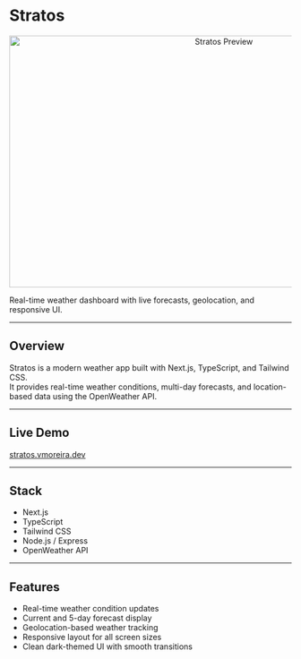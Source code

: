# Stratos

<p align="center">
  <img height="450" width="750" alt="Stratos
 Preview" src="https://github.com/user-attachments/assets/9b6ea655-a6e8-4921-9e72-69d615483eb0" />
</p>



Real-time weather dashboard with live forecasts, geolocation, and responsive UI.

---

## Overview

Stratos is a modern weather app built with Next.js, TypeScript, and Tailwind CSS.  
It provides real-time weather conditions, multi-day forecasts, and location-based data using the OpenWeather API.

---

## Live Demo

[stratos.vmoreira.dev](https://stratos.vmoreira.dev)

---

## Stack

- Next.js 
- TypeScript  
- Tailwind CSS  
- Node.js / Express 
- OpenWeather API  

---

## Features

- Real-time weather condition updates  
- Current and 5-day forecast display  
- Geolocation-based weather tracking  
- Responsive layout for all screen sizes  
- Clean dark-themed UI with smooth transitions
